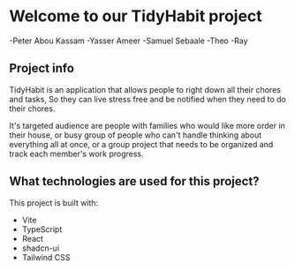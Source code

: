 # Welcome to our TidyHabit project
-Peter Abou Kassam
-Yasser Ameer
-Samuel Sebaale
-Theo
-Ray
## Project info

TidyHabit is an application that allows people to right down all their chores and tasks,
So they can live stress free and be notified when they need to do their chores.

It's targeted audience are people with families who would like more order in their house,
or busy group of people who can't handle thinking about everything all at once,
or a group project that needs to be organized and track each member's work progress.

## What technologies are used for this project?

This project is built with:

- Vite
- TypeScript
- React
- shadcn-ui
- Tailwind CSS
